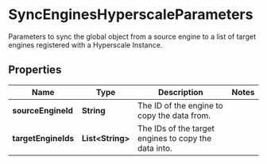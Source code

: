 

# SyncEnginesHyperscaleParameters

Parameters to sync the global object from a source engine to a list of target engines registered with a Hyperscale Instance.

## Properties

Name | Type | Description | Notes
------------ | ------------- | ------------- | -------------
**sourceEngineId** | **String** | The ID of the engine to copy the data from. | 
**targetEngineIds** | **List&lt;String&gt;** | The IDs of the target engines to copy the data into. | 



